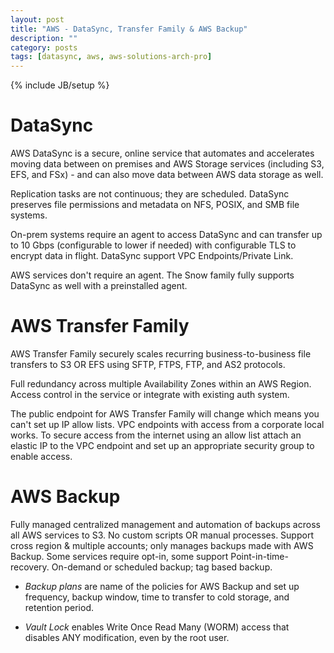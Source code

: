 ```yaml
---
layout: post
title: "AWS - DataSync, Transfer Family & AWS Backup"
description: ""
category: posts
tags: [datasync, aws, aws-solutions-arch-pro]
---
```

{% include JB/setup %}

# DataSync

AWS DataSync is a secure, online service that automates and accelerates moving data between on premises and AWS Storage services (including S3, EFS, and FSx) - and can also move data between AWS data storage as well.

Replication tasks are not continuous; they are scheduled. DataSync preserves file permissions and metadata on NFS, POSIX, and SMB file systems.

On-prem systems require an agent to access DataSync and can transfer up to 10 Gbps (configurable to lower if needed) with configurable TLS to encrypt data in flight. DataSync support VPC Endpoints/Private Link.

AWS services don't require an agent. The Snow family fully supports DataSync as well with a preinstalled agent.

# AWS Transfer Family
AWS Transfer Family securely scales recurring business-to-business file transfers to S3 OR EFS using SFTP, FTPS, FTP, and AS2 protocols. 

Full redundancy across multiple Availability Zones within an AWS Region. Access control in the service or integrate with existing auth system.

The public endpoint for AWS Transfer Family will change which means you can't set up IP allow lists. VPC endpoints with access from a corporate local works. To secure access from the internet using an allow list attach an elastic IP to the VPC endpoint and set up an appropriate security group to enable access.

# AWS Backup
Fully managed centralized management and automation of backups across all AWS services to S3. No custom scripts OR manual processes. Support cross region &amp; multiple accounts; only manages backups made with AWS Backup. Some services require opt-in, some support Point-in-time-recovery. On-demand or scheduled backup; tag based backup. 

- _Backup plans_ are name of the policies for AWS Backup and set up frequency, backup window, time to transfer to cold storage, and retention period.

- _Vault Lock_ enables Write Once Read Many (WORM) access that disables ANY modification, even by the root user.